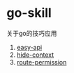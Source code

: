 # go-skill

关于go的技巧应用

1. [easy-api](easy-api/README.md "easy-api")
1. [hide-context](hide-ctx/README.md "hide-ctx")
1. [route-permission](permission/README.md "route-permission")

